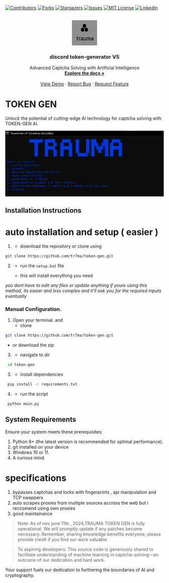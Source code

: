 
[![Contributors][contributors-shield]][contributors-url]
[![Forks][forks-shield]][forks-url]
[![Stargazers][stars-shield]][stars-url]
[![Issues][issues-shield]][issues-url]
[![MIT License][license-shield]][license-url]
[![LinkedIn][linkedin-shield]][linkedin-url]




<br />
<div align="center">
  <a href="">
    <img src="images/imagess.png" alt="Logo" width="80" height="80">
  </a>

  <h3 align="center">discord token-generator V5</h3>

  <p align="center">
     Advanced Captcha Solving with Artificial Intelligence
    <br />
    <a href="https://github.com/tr7ma/token-gen"><strong>Explore the docs »</strong></a>
    <br />
    <br />
    <a href="https://github.com/tr7ma/token-gen">View Demo</a>
    ·
    <a href="https://github.com/tr7ma/token-gen">Report Bug</a>
    ·
    <a href=https://github.com/tr7ma/token-gen">Request Feature</a>
  </p>
</div>






# TOKEN GEN

Unlock the potential of cutting-edge AI technology for captcha solving with TOKEN-GEN AI.

![AI in Action](images/image.png)

## Installation Instructions

# auto installation and setup ( easier )

1. * download the repository or clone using
  ```sh
  git clone https://github.com/tr7ma/token-gen.git
  ```
2.   * run the ```setup.bat``` file
  
     * this will install everything you need

*you dont have to edit any files or update anything if youre using this method, its easier and less complex and it'll ask you     for the required inputs eventually*




### Manual Configuration.

1. Open your terminal. and
   * clone
  ```sh
  git clone https://github.com/tr7ma/token-gen.git
  ```
   * or download the zip
3.   * navigate to dir
   ```sh
    cd token-gen
  ```
3.   * install dependencies
   ```sh
    pip install -r requirements.txt
  ``` 
4.   * run the script
   ```sh
    python main.py
  ```

## System Requirements

Ensure your system meets these prerequisites:

1. Python 9+ (the latest version is recommended for optimal performance).
2. git installed on your device
3. Windows 10 or 11.
4. A curious mind.

# specifications

1. bypasses captchas and locks with fingerprints , api manipulation and TCP swappers
2. auto scrapes proxies from multiple sources accross the web but i reccomend using own proxies
3. good maintainance

> Note: As of nov  june 11th , 2024,TRAUMA TOKEN GEN is fully operational. We will promptly update if any patches become necessary. Remember, sharing knowledge benefits everyone; please provide credit if you find our work valuable.

> To aspiring developers: This source code is generously shared to facilitate understanding of machine learning in captcha-solving—an outcome of our dedication and hard work.


[contributors-shield]: https://img.shields.io/github/contributors/tr7ma/token-gen.svg?style=for-the-badge
[contributors-url]: https://github.com/tr7ma/token-gen/graphs/contributors
[forks-shield]: https://img.shields.io/github/forks/tr7ma/token-gen.svg?style=for-the-badge
[forks-url]: https://github.com/tr7ma/token-gen/network/members
[stars-shield]: https://img.shields.io/github/stars/tr7ma/token-gen.svg?style=for-the-badge
[stars-url]: https://github.com/tr7ma/token-gen/stargazers
[issues-shield]: https://img.shields.io/github/issues/tr7ma/token-gen.svg?style=for-the-badge
[issues-url]: https://github.com/tr7ma/token-gen/issues
[license-shield]: https://img.shields.io/github/license/tr7ma/token-gen.svg?style=for-the-badge
[license-url]: https://github.com/tr7ma/token-gen/blob/master/LICENSE.txt
[linkedin-shield]: https://img.shields.io/badge/-LinkedIn-black.svg?style=for-the-badge&logo=linkedin&colorB=555
[linkedin-url]: https://linkedin.com/in/othneildrew
[product-screenshot]: images/screenshot.png
[Next.js]: https://img.shields.io/badge/next.js-000000?style=for-the-badge&logo=nextdotjs&logoColor=white
[Next-url]: https://nextjs.org/
[React.js]: https://img.shields.io/badge/React-20232A?style=for-the-badge&logo=react&logoColor=61DAFB
[React-url]: https://reactjs.org/
[Vue.js]: https://img.shields.io/badge/Vue.js-35495E?style=for-the-badge&logo=vuedotjs&logoColor=4FC08D
[Vue-url]: https://vuejs.org/




Your support fuels our dedication to furthering the boundaries of AI and cryptography. 

